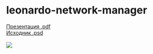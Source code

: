 # leonardo-network-manager


<a href="https://yadi.sk/i/dVwNgt1l9MNFqw">Презентация .pdf</a><br>
<a href="https://yadi.sk/i/Hfii6XLIDTUDFg">Исходник .psd</a><br><br>
<img src="http://cache.desktopnexus.com/thumbseg/2425/2425540-bigthumbnail.jpg">
